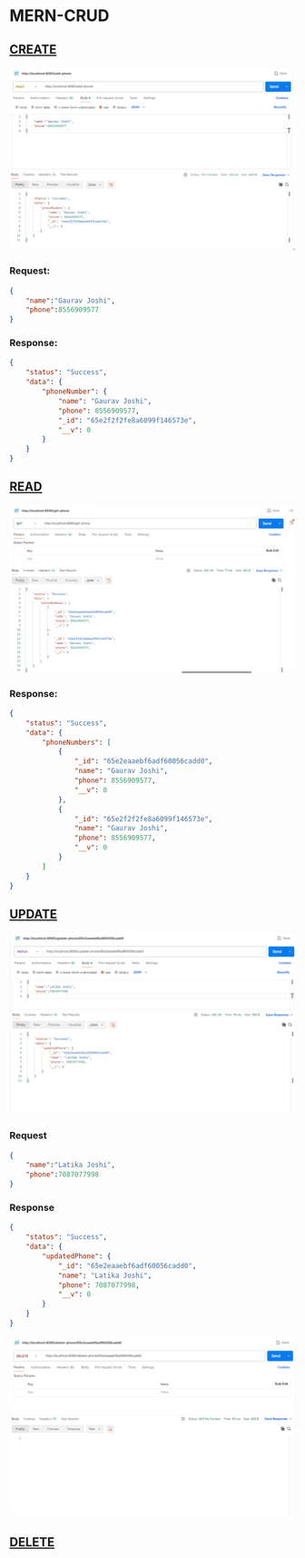 ﻿# MERN-CRUD



## [CREATE](http://localhost:8080/add-phone)

![CRUD Application Screenshot](https://raw.githubusercontent.com/gauravrjoshi/mern-crud/main/img/create.png "CRUD App Interface")

### Request:
```json
{
    "name":"Gaurav Joshi",
    "phone":8556909577
}
```
### Response:
```json
{
    "status": "Success",
    "data": {
        "phoneNumber": {
            "name": "Gaurav Joshi",
            "phone": 8556909577,
            "_id": "65e2f2f2fe8a6099f146573e",
            "__v": 0
        }
    }
}
```

## [READ](http://localhost:8080/get-phone)
![CRUD Application Screenshot](https://raw.githubusercontent.com/gauravrjoshi/mern-crud/main/img/read.png "CRUD App Interface")
### Response:
```json
{
    "status": "Success",
    "data": {
        "phoneNumbers": [
            {
                "_id": "65e2eaaebf6adf60056cadd0",
                "name": "Gaurav Joshi",
                "phone": 8556909577,
                "__v": 0
            },
            {
                "_id": "65e2f2f2fe8a6099f146573e",
                "name": "Gaurav Joshi",
                "phone": 8556909577,
                "__v": 0
            }
        ]
    }
}
```

## [UPDATE](http://localhost:8080/update-phone/65e2eaaebf6adf60056cadd0)
![CRUD Application Screenshot](https://raw.githubusercontent.com/gauravrjoshi/mern-crud/main/img/update.png "CRUD App Interface")
### Request
```json
{
    "name":"Latika Joshi",
    "phone":7087077998
}
```
### Response
```json
{
    "status": "Success",
    "data": {
        "updatedPhone": {
            "_id": "65e2eaaebf6adf60056cadd0",
            "name": "Latika Joshi",
            "phone": 7087077998,
            "__v": 0
        }
    }
}
```
![CRUD Application Screenshot](https://raw.githubusercontent.com/gauravrjoshi/mern-crud/main/img/delete.png "CRUD App Interface")
## [DELETE](http://localhost:8080/delete-phone/65e2eaaebf6adf60056cadd0)
